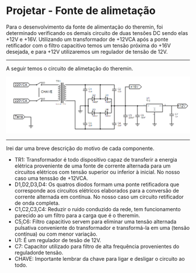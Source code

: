 # Projetar - Fonte de alimetação

Para o desenvolvimento da fonte de alimentação do theremin, foi determinado verificando os demais circuito de duas tensões DC sendo elas +12V e +16V. Utilizando um transformador de +12VCA após a ponte retificador com o filtro capacitivo temos um tensão próxima do +16V desejada, e para +12V utilizaremos um regulador de tensão de 12V.

-------

A seguir temos o circuito de alimetação do theremin.

![fonte](fonte.png)

-------

Irei dar uma breve descrição do motivo de cada componente.

- TR1: Transformador é todo dispositivo capaz de transferir a energia elétrica proveniente de uma fonte de corrente alternada para um  circuitos elétricos com tensão superior ou inferior à inicial. No nosso caso uma tenssão de +12VCA.
- D1,D2,D3,D4: Os quatros diodos formam uma ponte retificadora que corresponde aos circuitos elétricos elaborados para a conversão de corrente alternada em contínua. No nosso caso um circuito retificador de onda completa.
- C1,C2,C3,C4: Reduzir o ruido conduzido da rede, tem funcionamento parecido ao um filtro para a carga que é o theremin.
- C5,C6: Filtro capacitivo servem para eliminar uma tensão alternada pulsativa conveniente do transformador e transformá-la em uma (tensão contínua) ou com menor variação.
- U1: É um regulador de tesão de 12V.
- C7: Capacitor utilizado para filtro de alta frequência provenientes do reguladorde tensão.
- CHAVE: Importante lembrar da chave para ligar e desligar o circuito ao todo.